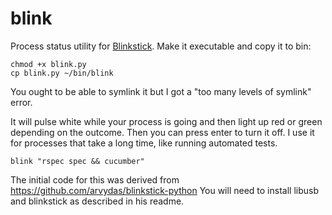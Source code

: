 blink
=====

Process status utility for [Blinkstick](http://blinkstick.com/). Make it executable and copy it to bin:
~~~
chmod +x blink.py
cp blink.py ~/bin/blink
~~~
You ought to be able to symlink it but I got a "too many levels of symlink"
error.

It will pulse white while your process is going and then light up red or green
depending on the outcome. Then you can press enter to turn it off. I use it for
processes that take a long time, like running automated tests.
~~~
blink "rspec spec && cucumber"
~~~

The initial code for this was derived from https://github.com/arvydas/blinkstick-python
You will need to install libusb and blinkstick as described in his readme.
